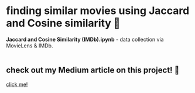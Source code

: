 # finding similar movies using Jaccard and Cosine similarity 🍿
**Jaccard and Cosine Similarity (IMDb).ipynb** - data collection via MovieLens & IMDb. </br></br>
## check out my Medium article on this project! 🔖
[click me!](https://medium.com/inst414-data-science-tech/are-you-not-entertained-59369d91776e "Are you not entertained?!")
